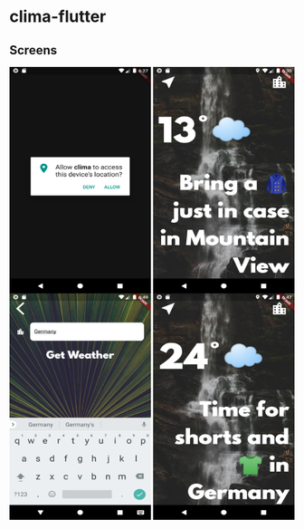 # clima-flutter

## Screens

<img align = "left" src="screen shots/permission screen.png" height = 400 width = 250>
<img align = "right"  src="screen shots/home.png" height = 400 width = 250>


<img align = "left" src="screen shots/search page.png" height = 400 width = 250>
<img align = "right"  src="screen shots/result.png" height = 400 width = 250>
